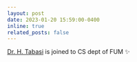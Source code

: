 ```yaml
---
layout: post
date: 2023-01-20 15:59:00-0400
inline: true
related_posts: false
---
```


[Dr. H. Tabasi](https://scholar.google.com/citations?user=MvCNGBIAAAAJ&hl=en) is joined to CS dept of FUM :sparkles: 
